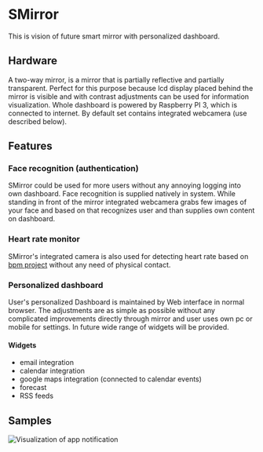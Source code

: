 # SMirror
This is vision of future smart mirror with personalized dashboard.

## Hardware
A two-way mirror, is a mirror that is partially reflective and partially transparent. Perfect for this purpose because lcd display placed behind the mirror is visible and with contrast adjustments can be used for information visualization. Whole dashboard is powered by Raspberry PI 3, which is connected to internet. By default set contains integrated webcamera (use described below).

## Features
### Face recognition (authentication)
SMirror could be used for more users without any annoying logging into own dashboard. Face recognition is supplied natively in system. While standing in front of the mirror integrated webcamera grabs few images of your face and based on that recognizes user and than supplies own content on dashboard.

### Heart rate monitor
SMirror's integrated camera is also used for detecting heart rate based on [bpm project](http://github.com/michalsindelar/bpm) without any need of physical contact.

### Personalized dashboard
User's personalized Dashboard is maintained by Web interface in normal browser. The adjustments are as simple as possible without any complicated improvements directly through mirror and user uses own pc or mobile for settings. In future wide range of widgets will be provided.

#### Widgets
- email integration
- calendar integration
- google maps integration (connected to calendar events)
- forecast
- RSS feeds

## Samples
![Visualization of app notification](docs/vis.png)
